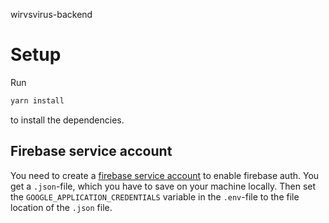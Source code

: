 wirvsvirus-backend

# Setup
Run 
```bash
yarn install
```
to install the dependencies.

## Firebase service account
You need to create a [firebase service account](https://firebase.google.com/docs/admin/setup) to enable firebase auth. You get a `.json`-file, which you have to save on your machine locally. Then set the `GOOGLE_APPLICATION_CREDENTIALS` variable in the `.env`-file to the file location of the `.json` file.